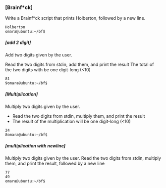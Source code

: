 ### [Brainf*ck]
Write a Brainf*ck script that prints Holberton, followed by a new line.
```omara@ubuntu:~/bf$ bf 1000-holberton.bf 
Holberton
omara@ubuntu:~/bf$
```
##### [add 2 digit]
Add two digits given by the user.

Read the two digits from stdin, add them, and print the result
The total of the two digits with be one digit-long (<10)
```omara@ubuntu:~/bf$ bf ./1001-add.bf
81
9omara@ubuntu:~/bf$
```
##### [Multiplication]
Multiply two digits given by the user.

* Read the two digits from stdin, multiply them, and print the result
* The result of the multiplication will be one digit-long (<10)
```omara@ubuntu:~/bf$ bf 1002-mul.bf
24
8omara@ubuntu:~/bf$
```
##### [multiplication with newline]
Multiply two digits given by the user.
Read the two digits from stdin, multiply them, and print the result, followed by a new line
```omara@ubuntu:~/bf$ bf 1003-mul.bf 
77
49
omara@ubuntu:~/bf$ 

